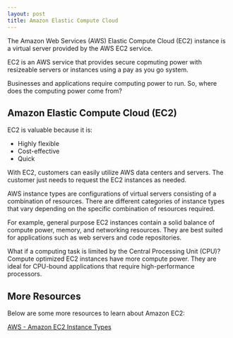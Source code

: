 ```yaml
---
layout: post
title: Amazon Elastic Compute Cloud
---
```


The Amazon Web Services (AWS) Elastic Compute Cloud (EC2) instance is a virtual server provided by the AWS EC2 service. 

EC2 is an AWS service that provides secure copmuting power with resizeable servers or instances using a pay as you go system.

Businesses and applications require computing power to run. So, where does the computing power come from? 

## Amazon Elastic Compute Cloud (EC2)
EC2 is valuable because it is:
* Highly flexible
* Cost-effective
* Quick

With EC2, customers can easily utilize AWS data centers and servers. The customer just needs to request the EC2 instances as needed.

AWS instance types are configurations of virtual servers consisting of a combination of resources. 
There are different categories of instance types that vary depending on the specific combination of resources required.

For example, general purpose EC2 instances contain a solid balance of compute power, memory, and networking resources. They are best suited for applications such as web servers and code repositories.

What if a computing task is limited by the Central Processing Unit (CPU)?
Compute optimized EC2 instances have more compute power. They are ideal for CPU-bound applications that require high-performance processors. 

## More Resources
Below are some more resources to learn about Amazon EC2:

[AWS - Amazon EC2 Instance Types](https://aws.amazon.com/ec2/instance-types/)


